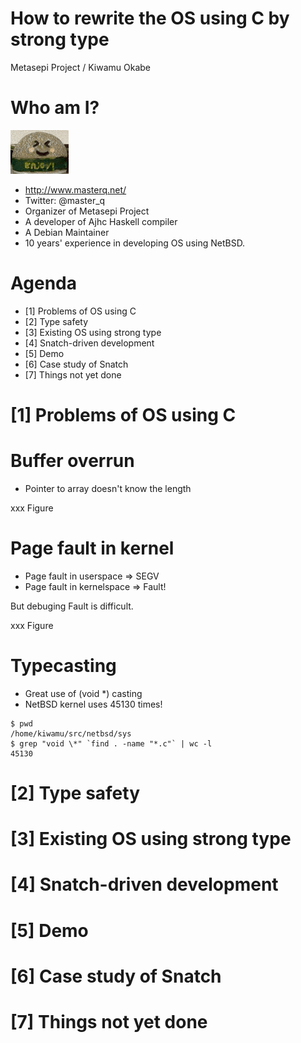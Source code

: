 # How to rewrite the OS using C by strong type

Metasepi Project / Kiwamu Okabe

# Who am I?
![background](img/enjoy.png)

* http://www.masterq.net/
* Twitter: @master_q
* Organizer of Metasepi Project
* A developer of Ajhc Haskell compiler
* A Debian Maintainer
* 10 years' experience in developing OS using NetBSD.

# Agenda

* [1] Problems of OS using C
* [2] Type safety
* [3] Existing OS using strong type
* [4] Snatch-driven development
* [5] Demo
* [6] Case study of Snatch
* [7] Things not yet done

# [1] Problems of OS using C

# Buffer overrun

* Pointer to array doesn't know the length

xxx Figure

# Page fault in kernel

* Page fault in userspace => SEGV
* Page fault in kernelspace => Fault!

But debuging Fault is difficult.

xxx Figure

# Typecasting

* Great use of (void *) casting
* NetBSD kernel uses 45130 times!

~~~
$ pwd
/home/kiwamu/src/netbsd/sys
$ grep "void \*" `find . -name "*.c"` | wc -l
45130
~~~

# [2] Type safety
# [3] Existing OS using strong type
# [4] Snatch-driven development
# [5] Demo
# [6] Case study of Snatch
# [7] Things not yet done

